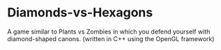 # Diamonds-vs-Hexagons
A game similar to Plants vs Zombies in which you defend yourself with diamond-shaped canons. (written in C++ using the OpenGL framework)
